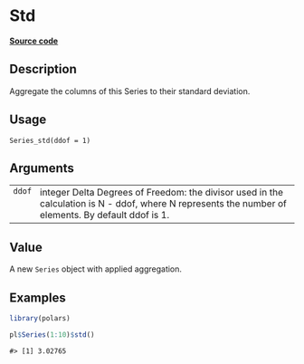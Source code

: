 

# Std

[**Source code**](https://github.com/pola-rs/r-polars/tree/1fd6c01b862685c50e295d9b2ef690a69c3a7963/R/series__series.R#L673)

## Description

Aggregate the columns of this Series to their standard deviation.

## Usage

<pre><code class='language-R'>Series_std(ddof = 1)
</code></pre>

## Arguments

<table>
<tr>
<td style="white-space: nowrap; font-family: monospace; vertical-align: top">
<code id="Series_std_:_ddof">ddof</code>
</td>
<td>
integer Delta Degrees of Freedom: the divisor used in the calculation is
N - ddof, where N represents the number of elements. By default ddof is
1.
</td>
</tr>
</table>

## Value

A new <code>Series</code> object with applied aggregation.

## Examples

``` r
library(polars)

pl$Series(1:10)$std()
```

    #> [1] 3.02765
